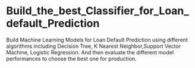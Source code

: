 # Build_the_best_Classifier_for_Loan_default_Prediction
Build Machine Learning Models for Loan Default Prediction using different algorithms including Decision Tree, K Nearest Neighbor,Support Vector Machine, Logistic Regression. And then evaluate the different model performances to choose the best one for production.
